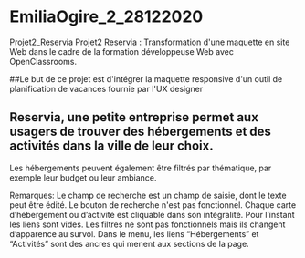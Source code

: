 # EmiliaOgire_2_28122020
Projet2_Reservia
Projet2 Reservia : Transformation d'une maquette en site Web dans le cadre de la formation développeuse Web avec OpenClassrooms.


##Le but de ce projet est d'intégrer la maquette responsive d'un outil de planification de vacances fournie par l'UX designer
## Reservia, une petite entreprise permet aux usagers de trouver des hébergements et des activités dans la ville de leur choix. 
Les hébergements peuvent également être filtrés par thématique, par exemple leur budget ou leur ambiance.

Remarques: Le champ de recherche est un champ de saisie, dont le texte peut être édité. 
Le bouton de recherche n'est pas fonctionnel. 
Chaque carte d’hébergement ou d’activité est cliquable dans son intégralité. 
Pour l’instant les liens sont vides. 
Les filtres ne sont pas fonctionnels mais ils changent d’apparence au survol. 
Dans le menu, les liens “Hébergements” et “Activités” sont des ancres qui menent aux sections de la page.
